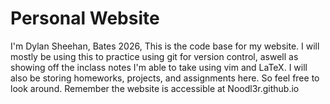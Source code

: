 # Personal Website
I'm Dylan Sheehan, Bates 2026, This is the code base for my website. I will mostly be using this to practice using git for version control, aswell as showing off the inclass notes I'm able to take using vim and LaTeX. 
I will also be storing homeworks, projects, and assignments here. So feel free to look around. Remember the website is accessible at 
Noodl3r.github.io
